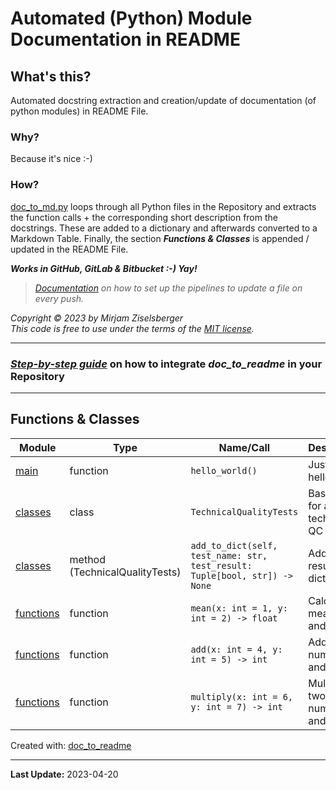 # Automated (Python) Module Documentation in README

## What's this?

Automated docstring extraction and creation/update of documentation (of python modules) in README File.

### Why?

Because it's nice :-)

### How?

[doc_to_md.py](src/doc_to_md.py) loops through all Python files in the Repository and extracts the function calls + the
corresponding short description from the docstrings. These are added to a dictionary and afterwards converted to
a Markdown Table. Finally, the section **_Functions & Classes_** is appended / updated in the README File.

**_Works in GitHub, GitLab & Bitbucket :-) Yay!_**

> _[Documentation](./How_to_setup_the_pipelines.md) on how to set up the pipelines to update a file on every push._

_Copyright &copy; 2023 by Mirjam Ziselsberger_  
_This code is free to use under the terms of the [MIT license](/LICENSE)._

---

### [**_Step-by-step guide_**](https://github.com/ziselsberger/use_doc_to_readme) on how to integrate _doc_to_readme_ in your Repository

---

## Functions & Classes  
| Module | Type | Name/Call | Description |
| --- | --- | --- | --- |
| [main](./main.py) | function  | `hello_world()` | Just says hello |
| [classes](./src/classes.py) | class  | `TechnicalQualityTests` | Base class for all technical QC Tests. |
| [classes](./src/classes.py) | method (TechnicalQualityTests) | `add_to_dict(self, test_name: str, test_result: Tuple[bool, str]) -> None` | Add QC result to dictionary. |
| [functions](./src/functions.py) | function  | `mean(x: int = 1, y: int = 2) -> float` | Calculate mean of x and y. |
| [functions](./src/functions.py) | function  | `add(x: int = 4, y: int = 5) -> int` | Add two numbers (x and y). |
| [functions](./src/functions.py) | function  | `multiply(x: int = 6, y: int = 7) -> int` | Multiply two numbers (x and y). |

Created with: [doc_to_readme](https://github.com/ziselsberger/doc_to_readme)  

---
**Last Update:** 2023-04-20